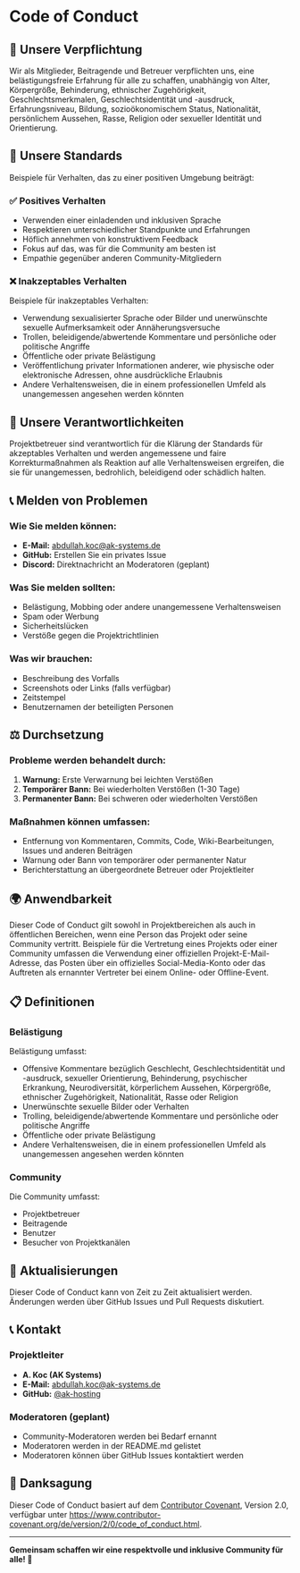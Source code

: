 # Code of Conduct

## 🤝 **Unsere Verpflichtung**

Wir als Mitglieder, Beitragende und Betreuer verpflichten uns, eine belästigungsfreie Erfahrung für alle zu schaffen, unabhängig von Alter, Körpergröße, Behinderung, ethnischer Zugehörigkeit, Geschlechtsmerkmalen, Geschlechtsidentität und -ausdruck, Erfahrungsniveau, Bildung, sozioökonomischem Status, Nationalität, persönlichem Aussehen, Rasse, Religion oder sexueller Identität und Orientierung.

## 🎯 **Unsere Standards**

Beispiele für Verhalten, das zu einer positiven Umgebung beiträgt:

### ✅ **Positives Verhalten**
- Verwenden einer einladenden und inklusiven Sprache
- Respektieren unterschiedlicher Standpunkte und Erfahrungen
- Höflich annehmen von konstruktivem Feedback
- Fokus auf das, was für die Community am besten ist
- Empathie gegenüber anderen Community-Mitgliedern

### ❌ **Inakzeptables Verhalten**
Beispiele für inakzeptables Verhalten:

- Verwendung sexualisierter Sprache oder Bilder und unerwünschte sexuelle Aufmerksamkeit oder Annäherungsversuche
- Trollen, beleidigende/abwertende Kommentare und persönliche oder politische Angriffe
- Öffentliche oder private Belästigung
- Veröffentlichung privater Informationen anderer, wie physische oder elektronische Adressen, ohne ausdrückliche Erlaubnis
- Andere Verhaltensweisen, die in einem professionellen Umfeld als unangemessen angesehen werden könnten

## 🔧 **Unsere Verantwortlichkeiten**

Projektbetreuer sind verantwortlich für die Klärung der Standards für akzeptables Verhalten und werden angemessene und faire Korrekturmaßnahmen als Reaktion auf alle Verhaltensweisen ergreifen, die sie für unangemessen, bedrohlich, beleidigend oder schädlich halten.

## 📞 **Melden von Problemen**

### **Wie Sie melden können:**
- **E-Mail:** abdullah.koc@ak-systems.de
- **GitHub:** Erstellen Sie ein privates Issue
- **Discord:** Direktnachricht an Moderatoren (geplant)

### **Was Sie melden sollten:**
- Belästigung, Mobbing oder andere unangemessene Verhaltensweisen
- Spam oder Werbung
- Sicherheitslücken
- Verstöße gegen die Projektrichtlinien

### **Was wir brauchen:**
- Beschreibung des Vorfalls
- Screenshots oder Links (falls verfügbar)
- Zeitstempel
- Benutzernamen der beteiligten Personen

## ⚖️ **Durchsetzung**

### **Probleme werden behandelt durch:**
1. **Warnung:** Erste Verwarnung bei leichten Verstößen
2. **Temporärer Bann:** Bei wiederholten Verstößen (1-30 Tage)
3. **Permanenter Bann:** Bei schweren oder wiederholten Verstößen

### **Maßnahmen können umfassen:**
- Entfernung von Kommentaren, Commits, Code, Wiki-Bearbeitungen, Issues und anderen Beiträgen
- Warnung oder Bann von temporärer oder permanenter Natur
- Berichterstattung an übergeordnete Betreuer oder Projektleiter

## 🌍 **Anwendbarkeit**

Dieser Code of Conduct gilt sowohl in Projektbereichen als auch in öffentlichen Bereichen, wenn eine Person das Projekt oder seine Community vertritt. Beispiele für die Vertretung eines Projekts oder einer Community umfassen die Verwendung einer offiziellen Projekt-E-Mail-Adresse, das Posten über ein offizielles Social-Media-Konto oder das Auftreten als ernannter Vertreter bei einem Online- oder Offline-Event.

## 📋 **Definitionen**

### **Belästigung**
Belästigung umfasst:
- Offensive Kommentare bezüglich Geschlecht, Geschlechtsidentität und -ausdruck, sexueller Orientierung, Behinderung, psychischer Erkrankung, Neurodiversität, körperlichem Aussehen, Körpergröße, ethnischer Zugehörigkeit, Nationalität, Rasse oder Religion
- Unerwünschte sexuelle Bilder oder Verhalten
- Trolling, beleidigende/abwertende Kommentare und persönliche oder politische Angriffe
- Öffentliche oder private Belästigung
- Andere Verhaltensweisen, die in einem professionellen Umfeld als unangemessen angesehen werden könnten

### **Community**
Die Community umfasst:
- Projektbetreuer
- Beitragende
- Benutzer
- Besucher von Projektkanälen

## 🔄 **Aktualisierungen**

Dieser Code of Conduct kann von Zeit zu Zeit aktualisiert werden. Änderungen werden über GitHub Issues und Pull Requests diskutiert.

## 📞 **Kontakt**

### **Projektleiter**
- **A. Koc (AK Systems)**
- **E-Mail:** abdullah.koc@ak-systems.de
- **GitHub:** [@ak-hosting](https://github.com/ak-hosting/)

### **Moderatoren (geplant)**
- Community-Moderatoren werden bei Bedarf ernannt
- Moderatoren werden in der README.md gelistet
- Moderatoren können über GitHub Issues kontaktiert werden

## 🙏 **Danksagung**

Dieser Code of Conduct basiert auf dem [Contributor Covenant](https://www.contributor-covenant.org/), Version 2.0, verfügbar unter https://www.contributor-covenant.org/de/version/2/0/code_of_conduct.html.

---

**Gemeinsam schaffen wir eine respektvolle und inklusive Community für alle! 🌟** 